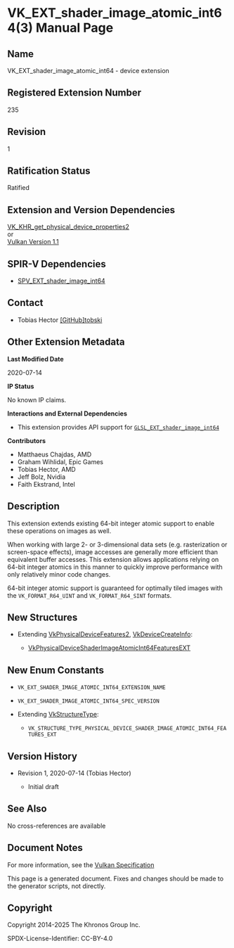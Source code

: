 # VK\_EXT\_shader\_image\_atomic\_int64(3) Manual Page

## Name

VK\_EXT\_shader\_image\_atomic\_int64 - device extension



## [](#_registered_extension_number)Registered Extension Number

235

## [](#_revision)Revision

1

## [](#_ratification_status)Ratification Status

Ratified

## [](#_extension_and_version_dependencies)Extension and Version Dependencies

[VK\_KHR\_get\_physical\_device\_properties2](https://registry.khronos.org/vulkan/specs/latest/man/html/VK_KHR_get_physical_device_properties2.html)  
or  
[Vulkan Version 1.1](#versions-1.1)

## [](#_spir_v_dependencies)SPIR-V Dependencies

- [SPV\_EXT\_shader\_image\_int64](https://github.khronos.org/SPIRV-Registry/extensions/EXT/SPV_EXT_shader_image_int64.html)

## [](#_contact)Contact

- Tobias Hector [\[GitHub\]tobski](https://github.com/KhronosGroup/Vulkan-Docs/issues/new?body=%5BVK_EXT_shader_image_atomic_int64%5D%20%40tobski%0A%2AHere%20describe%20the%20issue%20or%20question%20you%20have%20about%20the%20VK_EXT_shader_image_atomic_int64%20extension%2A)

## [](#_other_extension_metadata)Other Extension Metadata

**Last Modified Date**

2020-07-14

**IP Status**

No known IP claims.

**Interactions and External Dependencies**

- This extension provides API support for [`GLSL_EXT_shader_image_int64`](https://github.com/KhronosGroup/GLSL/blob/main/extensions/ext/GLSL_EXT_shader_image_int64.txt)

**Contributors**

- Matthaeus Chajdas, AMD
- Graham Wihlidal, Epic Games
- Tobias Hector, AMD
- Jeff Bolz, Nvidia
- Faith Ekstrand, Intel

## [](#_description)Description

This extension extends existing 64-bit integer atomic support to enable these operations on images as well.

When working with large 2- or 3-dimensional data sets (e.g. rasterization or screen-space effects), image accesses are generally more efficient than equivalent buffer accesses. This extension allows applications relying on 64-bit integer atomics in this manner to quickly improve performance with only relatively minor code changes.

64-bit integer atomic support is guaranteed for optimally tiled images with the `VK_FORMAT_R64_UINT` and `VK_FORMAT_R64_SINT` formats.

## [](#_new_structures)New Structures

- Extending [VkPhysicalDeviceFeatures2](https://registry.khronos.org/vulkan/specs/latest/man/html/VkPhysicalDeviceFeatures2.html), [VkDeviceCreateInfo](https://registry.khronos.org/vulkan/specs/latest/man/html/VkDeviceCreateInfo.html):
  
  - [VkPhysicalDeviceShaderImageAtomicInt64FeaturesEXT](https://registry.khronos.org/vulkan/specs/latest/man/html/VkPhysicalDeviceShaderImageAtomicInt64FeaturesEXT.html)

## [](#_new_enum_constants)New Enum Constants

- `VK_EXT_SHADER_IMAGE_ATOMIC_INT64_EXTENSION_NAME`
- `VK_EXT_SHADER_IMAGE_ATOMIC_INT64_SPEC_VERSION`
- Extending [VkStructureType](https://registry.khronos.org/vulkan/specs/latest/man/html/VkStructureType.html):
  
  - `VK_STRUCTURE_TYPE_PHYSICAL_DEVICE_SHADER_IMAGE_ATOMIC_INT64_FEATURES_EXT`

## [](#_version_history)Version History

- Revision 1, 2020-07-14 (Tobias Hector)
  
  - Initial draft

## [](#_see_also)See Also

No cross-references are available

## [](#_document_notes)Document Notes

For more information, see the [Vulkan Specification](https://registry.khronos.org/vulkan/specs/latest/html/vkspec.html#VK_EXT_shader_image_atomic_int64)

This page is a generated document. Fixes and changes should be made to the generator scripts, not directly.

## [](#_copyright)Copyright

Copyright 2014-2025 The Khronos Group Inc.

SPDX-License-Identifier: CC-BY-4.0